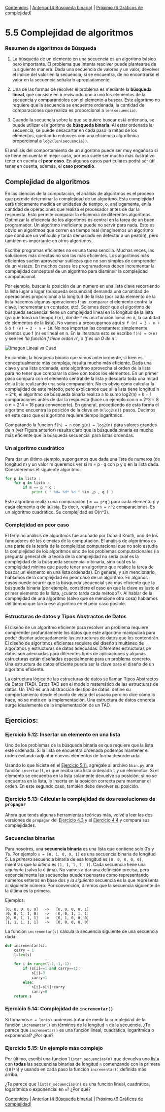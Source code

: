 [Contenidos](../Contenidos.md) \| [Anterior (4 Búsqueda binaria)](04_BusqBinaria.md) \| [Próximo (6 Gráficos de complejidad)](06_gráficos_de_complejidad.md)

# 5.5 Complejidad de algoritmos

### Resumen de algoritmos de Búsqueda

1. La búsqueda de un elemento en una secuencia es un
algoritmo básico pero importante. El problema que intenta resolver puede
plantearse de la siguiente manera: Dada una secuencia de valores y un
valor, devolver el índice del valor en la secuencia, si se encuentra, de no
encontrarse el valor en la secuencia señalarlo apropiadamente.

2. Una de las formas de resolver el problema es mediante la **búsqueda lineal**, que consiste en ir revisando uno a uno los elementos de
la secuencia y comparándolos con el elemento a buscar.  Este algoritmo no
requiere que la secuencia se encuentre ordenada, la cantidad de comparaciones
que realiza es proporcional a `len(secuencia)`.

3. Cuando la secuencia sobre la que se quiere buscar está ordenada, se
puede utilizar el algoritmo de **búsqueda binaria**.  Al estar ordenada
la secuencia, se puede desacartar en cada paso la mitad de los elementos,
quedando entonces con una eficiencia algorítmica proporcional a
`log2(len(secuencia))`.

El análisis del comportamiento de un algoritmo puede ser muy engañoso
si se tiene en cuenta el mejor caso, por eso suele ser mucho más
ilustrativo tener en cuenta el **peor caso**.  En algunos casos
particulares podrá ser útil tener en cuenta, además, el **caso promedio**.

## Complejidad de algoritmos

En las ciencias de la computación, el análisis de algoritmos es el proceso que permite determinar  la complejidad de un algoritmo. Esta complejidad está típicamente medida en unidades de tiempo, o, análogamente, en la cantidad de operaciones que realiza el procesador antes de dar la respuesta. Esto permite comparar la eficiencia de diferentes algoritmos. Optimizar la eficiencia de los algoritmos es central en la tarea de un buen programador. Un algoritmo
ineficiente puede no servir para nada. Esto es obvio en algoritmos que corren en tiempo real (imaginemos un algoritmo que conduce un vehículo y tarda demasiado en detectar a un peatón), pero también es importante en otros algoritmos. 

Escribir programas eficientes no es una tarea sencilla. Muchas veces, las soluciones más directas no son las más eficientes. Los algoritmos más eficientes suelen aprovechar sutilezas que no son simples de comprender de un vistazo. En muchos casos los programadores deben incrementar la complejidad conceptual de un algoritmo para disminuír la complejidad computacional.

Por ejemplo, buscar la posición de un número en una lista clave recorriendo la lista lugar a lugar (búsqueda secuencial) demanda una canatidad de operaciones proporcional a la longitud de la lista (por cada elemento de la lista hacemos algunas operaciones fijas: comparar el elemento contra la clave, incrementar un contador, etc). Solemos decir que el algoritmo de búsqueda secuencial tiene un complejidad lineal en la longitud de la lista (ya que toma un tiempo `f(n)`, donde `f` es una función lineal en n, la cantidad de elementos de la lista). No vamos a preocuparnos aquí si `f (n) = 3 · n + 5` ó `f (n) = 2 · n + 18`. No nos importan las constantes: simplemente diremos que f (n) es lineal en n. En la literatura esto se escribe `f(n) = O(n)` y see lee *'la función f tiene orden n'*, o *'f es un O de n'*.

![Imagen Lineal vs Cuad](./lin_cuad.png)


En cambio, la búsqueda binaria que vimos anteriormente, si bien es conceptualmente más compleja, resulta mucho más eficiente. Dada una clave y una lista ordenada, este algoritmo aprovecha el orden de la lista para no tener que comparar la clave con todos los elementos. En un primer paso compara con el elemento central de la lista y descarta toda una mitad de la lista realizando una sola comparación. No es obvio cómo calcular la complejidad de este método, pero explicamos que si la lista tiene longitud n = 2^k, el
algoritmo de búsqueda binaria realiza a lo sumo log2(n) = k + 1 comparaciones antes de dar la respuesta (hacé un ejemplo con n = 2^3 = 8 o n = 2^4 = 16 para convencerte). En general, procediendo de esta forma el algoritmo encuentra la posición de la clave en `O(log2(n))` pasos. Decimos en este caso que el algoritmo requiere tiempo logarítmico.

Comparando la funcion `f(n) = n` con `g(n) = log2(n)` para valores grandes de n (ver Figura anterior) resulta claro que la búsqueda binaria es mucho más eficiente que la búsqueda secuencial para listas ordendas.

### Un algoritmo cuadrático

Para dar un último ejemplo, supongamos que dada una lista de numeros (de longitud n) y un valor m queremos ver si m = p · q con p y q en la lista dada. Consideremos el siguiente algoritmo:
```python
for p in lista :
    for q in lista :
        if m == p * q :
            print ( " %d= %d* %d " %(m ,p , q ) )
```
Este algoritmo realiza una comparación ( `m == p*q` ) para cada elemento p y cada elemento q de la lista. Es decir, realiza `n*n = n^2` comparaciones. Es un algoritmo cuadrático. Su complejidad es O(n^2). 

### Complejidad en peor caso

El término análisis de algoritmos fue acuñado por Donald Knuth, uno de los fundadores de las ciencias de la computación. El análisis de algoritmos es una parte de la teoría de la complejidad computacional que no solo estudia la complejidad de los algoritmos sino de los problemas computacionales (la pregunta general de la teoría de la complejidad no sería cuál es la complejidad de la búsqueda secuencial o binaria, sino cuál es la complejidad mínima que puede tener un algoritmo que realice la tarea de buscar un elemento
en una lista ordenada). En general, y sin mencionarlo, hablamos de la complejidad en peor caso de un algoritmo. En algunos casos puede ocurrir que la búsqueda secuencial sea más eficiente que la búsqueda binaria (por ejemplo, considere el caso en que la clave es justo el primer elemento de la lista, ¿cuánto tarda cada método?). Al hablar de la complejidad de una algoritmo (salvo que se mencione otra cosa) hablamos del tiempo que tarda ese algoritmo en el peor caso posible.

### Estructuras de datos y Tipos Abstractos de Datos

El diseño de un algoritmo eficiente para resolver un problema requiere comprender profundamente los datos que este algoritmo manipulará para poder diseñar adecuadamente las estructuras de datos que los contendrán. El diseño de algoritmos eficientes requiere del diseño simultáneo de algoritmos y estructuras de datos adecuadas. Diferentes estructuras de datos son adecuadas para diferentes tipos de aplicaciones y algunas estructuras están diseñadas especialmente para un problema concreto. Una estructura de datos eficiente puede ser la clave para el diseño de un algoritmo eficiente.

La estructura lógica de las estructuras de datos se llaman Tipos Abstractos de Datos (TAD). Estos TAD son el modelo matemático de las estructuras de datos. Un TAD es una abstracción del tipo de datos: define su comportamiento desde el punto de vista del usuario pero no dice cómo lo hace, no se mete en la implementación. Una estructura de datos concreta surge idealemente de la  implementación de un TAD.

## Ejercicios:

### Ejercicio 5.12: Insertar un elemento en una lista
Uno de los problemas de la búsqueda binaria es que requiere que la lista esté ordenada. Si la lista se encuentra ordenada podemos mantener el orden evitando adjuntar nuevos elementos de forma desordenada.

Usando lo que hiciste en el [Ejercicio 5.11](../05_Organización_y_Complejidad/04_BusqBinaria.md#ejercicio-511-búsqueda-binaria), agregale al archivo `bbin.py` una función `insertar(l,e)` que reciba una lista ordenada `l` y un elemento`e`. Si el elemento se encuentra en la lista solamente devuelve su posición; si no se encuentra en la lista, lo inserta en la posición correcta para mantener el orden. En este segundo caso, también debe devolver su posición.

### Ejercicio 5.13: Cálcular la complejidad de dos resoluciones de `propagar`
Ahora que tenés algunas herramientas teóricas más, volvé a leer las dos versiones de `propagar` del [Ejercicio 4.3](../04_Random_Plt_Dbg/01_Debugger.md#ejercicio-43-propagar-por-vecinos) y el [Ejercicio 4.4](../04_Random_Plt_Dbg/01_Debugger.md#ejercicio-44-propagar-por-como-el-auto-fantástico) y compará sus complejidades.

### Secuencias binarias

Para nosotres, una **secuencia binaria** es una lista que contiene solo 0’s y 1’s. Por ejemplo `s = [0, 1, 0, 0, 1]` es una secuencia binaria de longitud 5. La *primera* secuencia binaria de esa longitud es `[0, 0, 0, 0, 0]`, mientras que *la última* es `[1, 1, 1, 1, 1]`. Cada secuencia tiene una *siguiente* (salvo la última). No vamos a dar una definición precisa, pero escencialmente las secuencias pueden pensarse como representando números enteros en base dos y *la siguiente* secuencia es la que representa al siguiente número. Por convención, diremos que la secuencia siguiente de la última es la primera.

Ejemplos:
```
[0, 0, 0, 0, 0]   ->   [0, 0, 0, 0, 1]
[0, 0, 1, 1, 0]   ->   [0, 0, 1, 1, 1]
[0, 0, 1, 1, 1]   ->   [0, 1, 0, 0, 0]
[1, 1, 1, 1, 1]   ->   [0, 0, 0, 0, 0]
```

La función `incrementar(s)` calcula la secuencia siguiente de una secuencia dada:
```python
def incrementar(s):
    carry = 1
    l=len(s)
    
    for i in range(l-1,-1,-1):
        if (s[i]==1 and carry==1):
            s[i]=0
            carry=1
        else:
            s[i]=s[i]+carry
            carry=0
    return s
```

### Ejercicio 5.14: Complejidad de `incrementar()`
Si tomamos `n = len(s)` podemos tratar de medir la complejidad de la función `incrementar()` en términos de la longitud `n` de la secuencia. ¿Te parece que `incrementar()` es una función lineal, cuadrática, logarítmica o exponencial? ¿Por qué?

### Ejercicio 5.15: Un ejemplo más complejo
Por último, escribí una funcion `listar_secuencias(n)` que devuelva una lista con  **todas** las secuencias binarias de longitud `n` comenzando con la primera (`[0]*n`) y usando en cada paso la función `incrementar()` definida más arriba.

¿Te parece que `listar_secuencias(n)` es una función lineal, cuadrática, logarítmica o exponencial en `n`? ¿Por qué?

[Contenidos](../Contenidos.md) \| [Anterior (4 Búsqueda binaria)](04_BusqBinaria.md) \| [Próximo (6 Gráficos de complejidad)](06_gráficos_de_complejidad.md)

